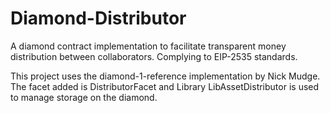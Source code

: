 # Diamond-Distributor

A diamond contract implementation to facilitate transparent money distribution between collaborators.
Complying to EIP-2535 standards.

This project uses the diamond-1-reference implementation by Nick Mudge.
The facet added is DistributorFacet and Library LibAssetDistributor is used to manage storage on the diamond.
